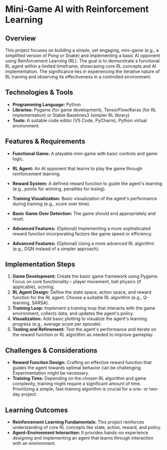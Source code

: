 # Mini-Game AI with Reinforcement Learning

## Overview
This project focuses on building a simple, yet engaging, mini-game (e.g., a simplified version of Pong or Snake) and implementing a basic AI opponent using Reinforcement Learning (RL). The goal is to demonstrate a functional RL agent within a limited timeframe, showcasing core RL concepts and AI implementation.  The significance lies in experiencing the iterative nature of RL training and observing its effectiveness in a controlled environment.

## Technologies & Tools
- **Programming Language:** Python
- **Libraries:** Pygame (for game development), TensorFlow/Keras (for RL implementation) or Stable Baselines3 (simpler RL library)
- **Tools:**  A suitable code editor (VS Code, PyCharm), Python virtual environment.

## Features & Requirements
- **Functional Game:** A playable mini-game with basic controls and game logic.
- **RL Agent:** An AI opponent that learns to play the game through reinforcement learning.
- **Reward System:** A defined reward function to guide the agent's learning (e.g., points for winning, penalties for losing).
- **Training Visualization:**  Basic visualization of the agent's performance during training (e.g., score over time).
- **Basic Game Over Detection:** The game should end appropriately and reset.

- **Advanced Features:** (Optional) Implementing a more sophisticated reward function incorporating factors like game speed or efficiency.
- **Advanced Features:** (Optional)  Using a more advanced RL algorithm (e.g., DQN instead of a simpler approach).


## Implementation Steps
1. **Game Development:**  Create the basic game framework using Pygame. Focus on core functionality – player movement, ball physics (if applicable), scoring.
2. **RL Agent Design:** Define the state space, action space, and reward function for the RL agent. Choose a suitable RL algorithm (e.g., Q-learning, SARSA).
3. **Training Loop:** Implement a training loop that interacts with the game environment, collects data, and updates the agent's policy.
4. **Visualization:** Add basic plotting to visualize the agent's learning progress (e.g., average score per episode).
5. **Testing and Refinement:** Test the agent's performance and iterate on the reward function or RL algorithm as needed to improve gameplay.


## Challenges & Considerations
- **Reward Function Design:** Crafting an effective reward function that guides the agent towards optimal behavior can be challenging. Experimentation might be necessary.
- **Training Time:** Depending on the chosen RL algorithm and game complexity, training might require a significant amount of time.  Prioritizing a simple, fast-training algorithm is crucial for a one- or two-day project.


## Learning Outcomes
- **Reinforcement Learning Fundamentals:**  This project reinforces understanding of core RL concepts like state, action, reward, and policy.
- **Agent-Environment Interaction:**  It provides hands-on experience designing and implementing an agent that learns through interaction with an environment.

